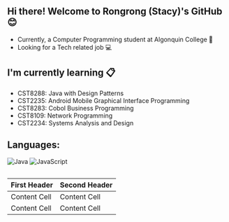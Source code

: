 ## Hi there! Welcome to Rongrong (Stacy)'s GitHub 😊
   - Currently, a Computer Programming student at Algonquin College 🏢
   - Looking for a Tech related job 💻
## I'm currently learning 📋
  - CST8288: Java with Design Patterns
  - CST2235: Android Mobile Graphical Interface Programming
  - CST8283: Cobol Business Programming
  - CST8109: Network Programming
  - CST2234: Systems Analysis and Design
## Languages:
![Java](https://img.shields.io/badge/java-%23ED8B00.svg?style=for-the-badge&logo=openjdk&logoColor=white)
![JavaScript](https://img.shields.io/badge/javascript-%23323330.svg?style=for-the-badge&logo=javascript&logoColor=%23F7DF1E)

##
| First Header  | Second Header |
| ------------- | ------------- |
| Content Cell  | Content Cell  |
| Content Cell  | Content Cell  |


<!--
**liuStacy/liuStacy** is a ✨ _special_ ✨ repository because its `README.md` (this file) appears on your GitHub profile.

Here are some ideas to get you started:

- 🔭 I’m currently working on ...
- 🌱 I’m currently learning Computer Programming at Algonquin College
- 👯 I’m looking to collaborate on ...
- 🤔 I’m looking for help with ...
- 💬 Ask me about ...
- 📫 How to reach me: liu00670@algonquinlive.com
- 😄 Pronouns: She/her
- ⚡ Fun fact: ...
-->
